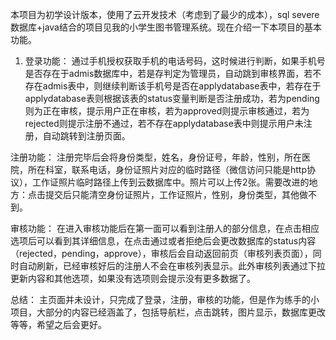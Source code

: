 本项目为初学设计版本，使用了云开发技术（考虑到了最少的成本），sql severe数据库+java结合的项目见我的小学生图书管理系统。现在介绍一下本项目的基本功能。
1.	登录功能：
通过手机授权获取手机的电话号码，这时候进行判断，如果手机号是否存在于admis数据库中，若是存判定为管理员，自动跳到审核界面，若不存在admis表中，则继续判断该手机号是否在applydatabase表中，若存在于applydatabase表则根据该表的status变量判断是否注册成功，若为pending则为正在审核，提示用户正在审核，若为approved则提示审核通过，若为rejected则提示注册不通过，若不存在applydatabase表中则提示用户未注册，自动跳转到注册页面。
 
注册功能：
注册完毕后会将身份类型，姓名，身份证号，年龄，性别，所在医院，所在科室，联系电话，身份证照片对应的临时路径（微信访问只能是http协议），工作证照片临时路径上传到云数据库中。照片可以上传2张。需要改进的地方：点击提交后只能清空身份证照片，工作证照片，性别，身份类型，其他做不到。
  
 
审核功能：
   在进入审核功能后在第一面可以看到注册人的部分信息，在点击相应选项后可以看到其详细信息，在点击通过或者拒绝后会更改数据库的status内容（rejected，pending，approve），审核后会自动返回前页（审核列表页面），同时自动刷新，已经审核好后的注册人不会在审核列表显示。此外审核列表通过下拉更新内容和其他选项，如果没有选项则会提示没有更多数据了。
 
 
 
 
总结：
   主页面并未设计，只完成了登录，注册，审核的功能，但是作为练手的小项目，大部分的内容已经涵盖了，包括导航栏，点击跳转，图片显示，数据库更改等等，希望之后会更好。
